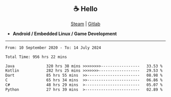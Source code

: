 <h2 align="center"> ☕ Hello </h2>

<p align="center">
  <a href="https://steamcommunity.com/id/Niforances/">Steam</a> |
  <a href="https://gitlab.com/niforances">Gitlab</a>
</p>

 - **Android / Embedded Linux / Game Development**

------

<!--START_SECTION:waka-->

```txt
From: 10 September 2020 - To: 14 July 2024

Total Time: 956 hrs 22 mins

Java              320 hrs 38 mins >>>>>>>>-----------------   33.53 %
Kotlin            282 hrs 25 mins >>>>>>>------------------   29.53 %
Dart              85 hrs 55 mins  >>-----------------------   08.98 %
C                 65 hrs 34 mins  >>-----------------------   06.86 %
C#                48 hrs 29 mins  >------------------------   05.07 %
Python            27 hrs 39 mins  >------------------------   02.89 %
```

<!--END_SECTION:waka-->
